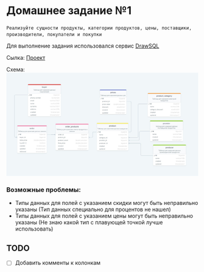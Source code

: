 # Домашнее задание №1
``Реализуйте сущности продукты, категории продуктов, цены, поставщики, производители, покупатели и покупки``

Для выполнение задания использовался сервис [DrawSQL](https://drawsql.app/)

Сылка: [Проект](https://drawsql.app/teams/123-261/diagrams/shop-vol-1)

Схема:
![](scheme.jpg)


### Возможные проблемы:
- Типы данных для полей с указанием скидки могут быть неправильно указаны (Тип данных специально для процентов не нашел)
- Типы данных для полей с указанием цены могут быть неправильно указаны (Не знаю какой тип с плавующей точкой лучше использовать)

## TODO
- [ ] Добавить комменты к колонкам
